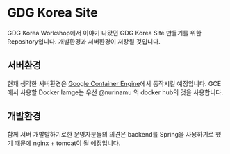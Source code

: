 # GDG Korea Site
GDG Korea Workshop에서 이야기 나왔던 GDG Korea Site 만들기를 위한 Repository입니다. 개발환경과 서버환경이 저장될 것입니다.

## 서버환경
현재 생각한 서버환경은 [Google Container Engine](https://cloud.google.com/container-engine/)에서 동작시킬 예정입니다. GCE에서 사용할 Docker Iamge는 우선 @nurinamu 의 docker hub의 것을 사용합니다.

## 개발환경
함께 서버 개발발하기로한 운영자분들의 의견은 backend를 Spring을 사용하기로 했기 때문에 nginx + tomcat이 될 예정입니다.
